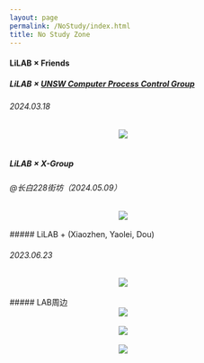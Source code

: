 ```yaml
---
layout: page
permalink: /NoStudy/index.html
title: No Study Zone
---
```


#### LiLAB × Friends

##### LiLAB × [UNSW Computer Process Control Group](https://www.unsw.edu.au/research/computer-process-control-group)

###### 2024.03.18

<div align="center">
<img src="https://usst-lilab.github.io/images/NoStudy/5.jpg">
</div><br>



##### LiLAB × X-Group

###### @长白228街坊（2024.05.09）

<div align="center">
<img src="https://usst-lilab.github.io/images/NoStudy/228.jpg">
</div><br>
##### LiLAB + (Xiaozhen, Yaolei, Dou)

###### 2023.06.23


<div align="center">
<img src="https://usst-lilab.github.io/images/NoStudy/3.jpg">
</div><br>
##### LAB周边

<div align="center">
<img src="https://usst-lilab.github.io/images/NoStudy/4.jpg">
</div><br>
<div align="center">
<img src="https://usst-lilab.github.io/images/NoStudy/bag1.jpg">
</div><br>

<div align="center">
<img src="https://usst-lilab.github.io/images/NoStudy/bag.png">
</div><br>


<html lang="en">
<head>
    <meta charset="UTF-8">
    <meta name="viewport" content="width=device-width, initial-scale=1.0">
    <title>Image Slider</title>
    <style>
        * { box-sizing: border-box; }

        .slider {
            position: relative;
            width: 100%;
            max-width: 600px; /* 轮播图最大宽度 */
            margin: auto;
            overflow: hidden;
        }
    
        .slides {
            display: flex;
            transition: transform 0.5s ease-in-out;
        }
    
        .slides img {
            width: 100%; /* 将图片宽度设置为容器的100% */
            height: auto; /* 自动调整高度，保持比例 */
            /* 如果需要设置固定大小，可以使用以下代码替换上面两行 */
            /* width: 500px; */
            /* height: 300px; */
        }
    
        .navigation {
            position: absolute;
            top: 50%;
            width: 100%;
            display: flex;
            justify-content: space-between;
            transform: translateY(-50%);
        }
    
        .prev, .next {
            background-color: rgba(0, 0, 0, 0.5);
            color: white;
            border: none;
            padding: 10px;
            cursor: pointer;
            font-size: 18px;
        }
    </style>
</head>
<body>

<div class="slider">
    <div class="slides">
        <img src="https://usst-lilab.github.io/images/NoStudy/bag1.jpg" alt="Image 1">
        <img src="https://usst-lilab.github.io/images/NoStudy/bag2.jpg" alt="Image 2">
        <img src="https://usst-lilab.github.io/images/NoStudy/bag3.jpg" alt="Image 3">
    </div>
    <div class="navigation">
        <button class="prev">&#10094;</button>
        <button class="next">&#10095;</button>
    </div>
</div>


<script>
    const slides = document.querySelector('.slides');
    const images = document.querySelectorAll('.slides img');
    const prev = document.querySelector('.prev');
    const next = document.querySelector('.next');
    let index = 0;

    function showSlide(idx) {
        const width = images[0].clientWidth;
        slides.style.transform = `translateX(${-width * idx}px)`;
    }
    
    prev.addEventListener('click', () => {
        index = (index > 0) ? index - 1 : images.length - 1;
        showSlide(index);
    });
    
    next.addEventListener('click', () => {
        index = (index < images.length - 1) ? index + 1 : 0;
        showSlide(index);
    });
    
    // Adjust the slide position on window resize
    window.addEventListener('resize', () => showSlide(index));
</script>

</body>
</html>
